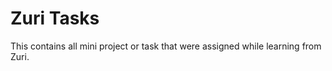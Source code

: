 <H1>Zuri Tasks</H1>
This contains all mini project or task that were assigned while learning from Zuri.
